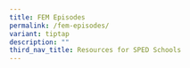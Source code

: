 ```yaml
---
title: FEM Episodes
permalink: /fem-episodes/
variant: tiptap
description: ""
third_nav_title: Resources for SPED Schools
---
```

